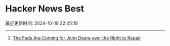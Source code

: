 # Hacker News Best

最近更新时间: 2024-10-19 22:05:19

--- 
1. [The Feds Are Coming for John Deere over the Right to Repair](https://gizmodo.com/the-feds-are-coming-for-john-deere-over-the-right-to-repair-2000513521) 
